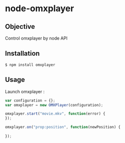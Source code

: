 # node-omxplayer

## Objective

Control omxplayer by node API

## Installation

    $ npm install omxplayer

## Usage

Launch omxplayer :
```javascript
var configuration = {};
var omxplayer = new OMXPlayer(configuration);

omxplayer.start("movie.mkv", function(error) {
});

omxplayer.on("prop:position", function(newPosition) {
	
});

```
